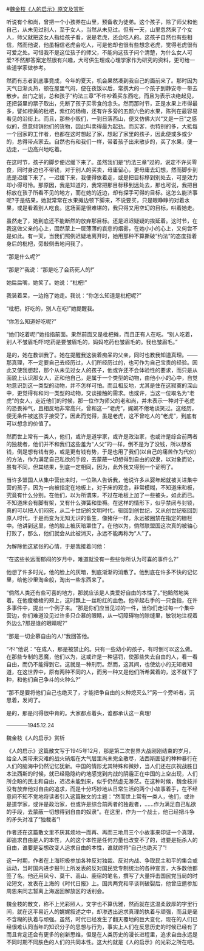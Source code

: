 #[魏金枝《人的启示》原文及赏析](https://www.vrrw.net/wx/9038.html)

听说有个和尚，曾把一个小孩养在山里，预备收为徒弟。这个孩子，除了师父和他自己，从未见过别人，至于女人，当然从未见过。但有一天，山里忽然来了个女人，师父就把这女人指给孩子看，说是老虎，还会吃人的。这孩子自然也有些相信，然而他说，他虽相信老虎会吃人，可是他却也很有些想念老虎，觉得老虎很有可爱之处。可惜我不是这位孩子的师父，不能向这孩子问个清楚，为什么女人可爱?不然那答案定然很有兴趣，大可供生理或心理学家作为研究的资料，更可给一些道学家做参考。

然而有志者到底事竟成，今年的夏天，机会果然凑到我自己的面前来了。那时因为天气日渐炎热，顿在屋里气闷，便在夜饭以后，常携大的一个孩子到静安寺一带去散步。出门之前，总和孩子“约法三章”不许吵着买东西吃，而且为表示决绝起见，还把袋里的票子取出，先断了孩子买零食的念头。然而那时节，正是水果上市得最多，譬如橙黄的枇杷，紫红的杨梅，还有许多旁的五颜六色的水果，陈列在最容易看见的沿街上。而且，那些小贩们，一到日落西山，便又仿佛大兴“又是一日”之感似的，愿意倾销他们的货物，因此叫卖得最为起劲。而买客，也特别的多，大抵每一个回家的工作者，也都在这时想起了家，想起了家里的孩子，因此便或多或少的，总得带点家去。自然也有和我们一样，带着孩子出来散步的，买了水果，便一边走，一边高兴地吃着。

在这时节，孩子的脚步便迟缓下来了。虽然我们是“约法三章”过的，说定不许买零食，同时身边也不带钱，对于别人的买卖，毋庸留心，更毋庸去幻想，然而脚步到底是迟缓下来了。一迟缓下来，我便得依着走，或是把目标移到别处去，可是效力却小得可怜。那原因，我是知道的，我常把那目标移到远处去，那也可说，我把目标放在孩子所看不见的地方，而在她的近边，却有探手可得的目标。这怎么能济事呢?于是结果，她就常常在水果摊边顿下脚来，不说要买，只是眼睁睁的对着水果，或是看着别人吃食。这场面是很难堪的，我只得又用空幻的目标，哄着她走。



虽然走了，她到底还不能断然的放弃那目标。还是迟迟疑疑的挨延着。这时节，在我这做父亲的心上，固然蒙上一层薄薄的哀悲的烟雾，在她小小的心上，又何尝不是如此。有一天，当我们照例迟疑地离开时，她用那种不算撕破“约法”的态度指着身后的枇杷，旁敲侧击地问我了。

“那是什么呢?”

“那是?”我说：“那是吃了会药死人的!”

她扁扁嘴，她笑了。她说：“枇杷!”

我装着呆，一边拖了她走。我说：“你怎么知道是枇杷呢?”

“枇杷，好吃的，别人在吃!”她提醒我。

“你怎么知道好吃呢?”

“她们吃着呢!”她指指前面。果然前面又是枇杷摊，而且正有人在吃。“别人吃着，别人不皱眉毛吓!吃药是要皱眉毛的，妈妈吃药也皱眉毛的。我也皱眉毛。”

是的，她在教训我了。她在提醒我这装着痴呆的父亲，同时也教我知道真理。——那真理，不一定要自己去经历过，人们所经历过的，也可作为自己宝贵的经验。因此又使我想起，那个从未见过女人的孩子，他或许还不会体验性的要求，而只是从面貌上认识那女人，正和他自己，是属于一个类型的动物，由他小小的心中，自觉地意识到这一类型的动物，并不怎样可怕。而且相反地，尤其是住在这寂寞的深山中，更觉得有和同一类型的动物，交谈接触的需求。也或许，当这一位取名为“老虎”的女人，走近他们的时候，那一位作为师父的老和尚，并未表示一种对于老虎的恐畏神气，且相反地非常高兴，曾和这一“老虎”，娓娓不倦地谈笑过。这经历，便无条件被这孩子接受了。因此而觉得，虽是老虎，这不曾吃人的“老虎”，到底有可以想念的价值了。

然而世上常有一类人，他们，或许是道学家，或许是政治家，也或许是综合前两者的独裁者，他们并不和我们这些羞为“人父”的一样，倒不是为了没钱，所以想省钱，倒是想有钱有势，或是更有钱有势，于是也用了我们(以自己的痛苦作为代价)的方法，作为满足自己私欲的手段，去蒙蔽一切想得到自由的奴隶，以对象而论，虽有不同，但其结果，到底一定相同，因为，此外我又得到一个证明了。

当许多盟国人从集中营出来时，一位熟人告诉我，他说许多从婴年起就被关进集中营的孩子，因为一向被指定在地板上，对于床的观念，非常模糊，不知道床和板，究竟有什么分别。在他们，以为所谓床，不过在地板上加了一些被头，如此而已。不知道床会有脚有架，又有什么弹簧和垫褥。在这样的情形下，似乎禁闭与封锁，真的可以把人们闷死，从二十世纪的文明时代，驱回到创世纪，又从创世纪驱回到原人时代，于是而变为无知无识的畜生，像猪仔一样，永远被圈禁在指定的栅栏中。他讲到这里，他的脸上被灰暗罩住了。在他以为，倘然联盟国这次真的被轴心打败了，那么，他们就会从此被消灭，永远不能再称为“人”了。

为解除他这紧张的心情，于是我接着问他：

“在这些长远而郁闷的岁月中，难道就没有一些些你所认为可喜的事件么?”

他想了许多时光，他的脸上的灰暗，到底渐渐的消散了。他到底在许多不快的记忆里，给他沙里淘金般，淘出一些东西来了。

“倘然人类还有些可喜的地方，那就应该是人类爱好自由的本性了。”他黯然地笑着。在他瘦棱棱的颊上，这时飘上一丝粉红的血色。他举起右手的一只食指，在许多事件中，提出一个例子来。“那是你们应当见过的一件，当你们走过每一个集中营边，你们难道没见过许多只企慕的眼睛，从一切障碍物的隙缝里，敏锐地注视着外边么?那是谁的眼睛呢?”

“那是一切企慕自由的人!”我回答他。

“不!”他说：“在成人，那是被禁止的。只有一些幼小的孩子，有时倒可以这么做。在那些专制的恶魔，他们以为，这或许是一种惩罚，使那些失去自由的人，看一看自由，而仍不能得到它。这就是一种刑罚。然而，这其间，也使幼小的无知者知道，在这世界中，原有两种不同的人，而另一种又是他们所希冀着的，这不就下了种，和他们自己争斗的火种么?”

“那不是要将他们自己也绝灭了，才能把争自由的火种熄灭么?”另一个旁听者，沉思着，发问了。

是的，那是问得很中肯的。大家都点着头，谁都承认这一真理!

————1945.12.24

魏金枝《人的启示》赏析

《人的启示》这篇散文写于1945年12月，那是第二次世界大战刚刚结束的岁月，给全人类带来灾难的战火硝烟在大气层里尚未完全散尽，法西斯匪徒的种种暴行在人们的脑海中仍然记忆犹新。中国的情形尤其特殊和微妙，当人们还在庆祝战胜日本法西斯的时候，就已经隐隐约约地感觉到内战的阴霾正在中国的上空出现，人们所企盼的民主和自由，迟迟未能到来，似乎仍然虚无渺茫。在这种时候，魏金枝并没有放弃他对自由的追求，而是十分巧妙地从日常生活的两个小故事着手，在不经意间不知不觉地将读者引入这篇散文的主题：“然而世上常有一类人，他们，或许是道学家，或许是政治家，也或许是综合前两者的独裁者，……作为满足自己私欲的手段，去蒙蔽一切想得到自由的奴隶”。在这里，作为一个战士，他已经把斗争的矛头对准了“独裁者”!

作者还在这篇散文里不厌其烦地一而再、再而三地用三个小故事来印证一个真理，即追求自由是人的本性，人的这个本性是任何力量也改变不了的，谁要是扼杀人的自由，谁要是妄想改变人追求自由的本性，谁就终将“自己也绝灭了”!

这一时期，作者在上海积极参加各种反对独裁、反对内战、争取民主和平的集会或运动，当时国内进步报刊上所发表的反对国民党专制统治的各种宣言，大多数他都签了名。他还用凤兮、莫干、高山、鹿宿的笔名，撰写了大量抨击国民党当局的时论短文，发表在上海的《时代日报》上。国共两党和平谈判破裂后，他曾应邀参加周恩来同志暂离上海返回解放区的话别会。

魏金枝的散文，称不上光彩照人，文字也不算优雅，然而就在这温柔敦厚的字里行间，就在这平易近人的娓娓叙述之中，却渗透出追求真理的执着与顽强，而且是毫不含糊的执着与顽强。虽然，时代已经发生了翻天覆地的巨大变化，现在的人们已经很难认同当年的知识分子的思想与行为，事实上人们在反思历史的时候已经有了而且肯定还会有更多的创新思维，但是在人类历史的漫长进程里，追求自由永远是不同时期不同肤色的人们的共同本性。这大约就是《人的启示》的光彩之所在吧。

